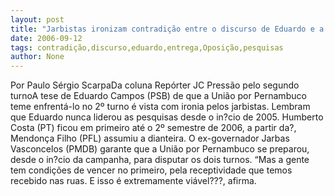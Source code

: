 ```yaml
---
layout: post
title: "Jarbistas ironizam contradição entre o discurso de Eduardo e a posição dele nas pesquisas"
date: 2006-09-12
tags: contradição,discurso,eduardo,entrega,Oposição,pesquisas
author: None
---
```

Por Paulo Sérgio ScarpaDa coluna Repórter JC
Pressão pelo segundo turnoA tese de Eduardo Campos (PSB) de que a União por Pernambuco teme enfrentá-lo no 2º turno é vista com ironia pelos jarbistas. Lembram que Eduardo nunca liderou as pesquisas desde o in?cio de 2005. Humberto Costa (PT) ficou em primeiro até o 2º semestre de 2006, a partir da?, Mendonça Filho (PFL) assumiu a dianteira.
O ex-governador Jarbas Vasconcelos (PMDB) garante que a União por Pernambuco se preparou, desde o in?cio da campanha, para disputar os dois turnos. “Mas a gente tem condições de vencer no primeiro, pela receptividade que temos recebido nas ruas. E isso é extremamente viável???, afirma. 